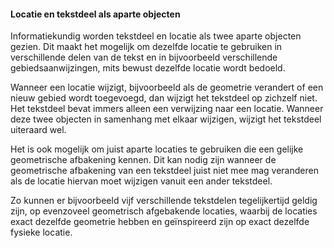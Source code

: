 #### Locatie en tekstdeel als aparte objecten

Informatiekundig worden tekstdeel en locatie als twee aparte objecten gezien.
Dit maakt het mogelijk om dezelfde locatie te gebruiken in verschillende delen
van de tekst en in bijvoorbeeld verschillende gebiedsaanwijzingen, mits bewust
dezelfde locatie wordt bedoeld.

Wanneer een locatie wijzigt, bijvoorbeeld als de geometrie verandert of een
nieuw gebied wordt toegevoegd, dan wijzigt het tekstdeel op zichzelf niet. Het
tekstdeel bevat immers alleen een verwijzing naar een locatie. Wanneer deze twee
objecten in samenhang met elkaar wijzigen, wijzigt het tekstdeel uiteraard wel.

Het is ook mogelijk om juist aparte locaties te gebruiken die een gelijke
geometrische afbakening kennen. Dit kan nodig zijn wanneer de geometrische
afbakening van een tekstdeel juist niet mee mag veranderen als de locatie
hiervan moet wijzigen vanuit een ander tekstdeel.

Zo kunnen er bijvoorbeeld vijf verschillende tekstdelen tegelijkertijd geldig
zijn, op evenzoveel geometrisch afgebakende locaties, waarbij de locaties exact
dezelfde geometrie hebben en geïnspireerd zijn op exact dezelfde fysieke
locatie.
